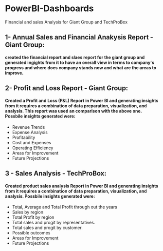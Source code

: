 # PowerBI-Dashboards
Financial and sales Analysis for Giant Group and TechProBox
## 1- Annual Sales and Financial Anakysis Report - Giant Group:
#### created the financial report and slaes report for the giant group and generated ingights from it to have an overall view in terms to company's progress and where does company stands now and what are the areas to improve.


## 2- Profit and Loss Report - Giant Group:
#### Created a Profit and Loss (P&L) Report in Power BI and generating insights from it requires a combination of data  preparation, visualization, and analysis. This report was used an comparison with the above one. Possbile insights generated were:
 - Revenue Trends
 - Expense Analysis
 - Profitability
 - Cost and Expenses
 - Operating Efficiency
 - Areas for Improvement
 - Future Projections


## 3 - Sales Analysis - TechProBox:
#### Created product sales analysis Report in Power BI and generating insights from it requires a combination of data preparation, visualization, and analysis. Possbile insights generated were:
 - Total, Average and Total Profit through out the years
 - Sales by region
 - Total Profit by region
 - Total sales and progit by representatives.
 - Total sales and progit by customer.
 - Possible outcomes
 - Areas for Improvement
 - Future Projections
